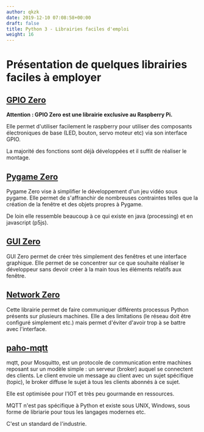 ```yaml
---
author: qkzk
date: 2019-12-10 07:08:58+00:00
draft: false
title: Python 3 - Librairies faciles d'emploi
weight: 16
---
```


# Présentation de quelques librairies faciles à employer

## [GPIO Zero](gpio_zero)

**Attention : GPIO Zero est une librairie exclusive au Raspberry Pi.**

Elle permet d'utiliser facilement le raspberry pour utiliser des composants
électroniques de base (LED, bouton, servo moteur etc) via son interface GPIO.

La majorité des fonctions sont déjà développées et il suffit de réaliser
le montage.

## [Pygame Zero](pygame_zero)

Pygame Zero vise à simplifier le développement d'un jeu vidéo sous pygame.
Elle permet de s'affranchir de nombreuses contraintes telles que la création
de la fenêtre et des objets propres à Pygame.

De loin elle ressemble beaucoup à ce qui existe en java (processing)
et en javascript (p5js).

## [GUI Zero](gui_zero)

GUI Zero permet de créer très simplement des fenêtres et une interface
graphique. Elle permet de se concentrer sur ce que souhaite réaliser le
développeur sans devoir créer à la main tous les éléments relatifs aux
fenêtre.

## [Network Zero](network_zero)

Cette librairie permet de faire communiquer différents processus Python
présents sur plusieurs machines. Elle a des limitations (le réseau doit
être configuré simplement etc.) mais permet d'éviter d'avoir trop à se
battre avec l'interface.

## [paho-mqtt](mqtt)

mqtt, pour Mosquitto, est un protocole de communication entre machines reposant
sur un modèle simple : un serveur (broker) auquel se connectent des clients.
Le client envoie un message au client avec un sujet spécifique (topic), le
broker diffuse le sujet à tous les clients abonnés à ce sujet.

Elle est optimisée pour l'IOT et très peu gourmande en ressources.

MQTT n'est pas spécifique à Python et existe sous UNIX, Windows, sous forme
de libriarie pour tous les langages modernes etc.

C'est un standard de l'industrie.
